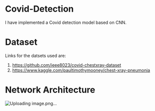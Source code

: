 # Covid-Detection

I have implemented a Covid detection model based on CNN.

# Dataset

Links for the datsets used are:
1. https://github.com/ieee8023/covid-chestxray-dataset
2. https://www.kaggle.com/paultimothymooney/chest-xray-pneumonia

# Network Architecture
![Uploading image.png…]()


